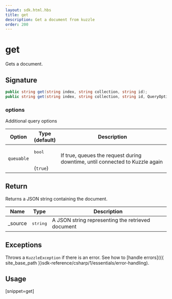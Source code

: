 ```yaml
---
layout: sdk.html.hbs
title: get
description: Get a document from kuzzle
order: 200
---
```


# get

Gets a document.

## Signature

```csharp
public string get(string index, string collection, string id);
public string get(string index, string collection, string id, QueryOptions options);
```

### options

Additional query options

| Option   | Type<br/>(default) | Description                       |
| ---------- | ------- | --------------------------------- |
| `queuable` | <pre>bool</pre><br/>(`true`) | If true, queues the request during downtime, until connected to Kuzzle again  |

## Return

Returns a JSON string containing the document.

| Name | Type | Description
| --- | --- | ---
| _source | <pre>string</pre> | A JSON string representing the retrieved document

## Exceptions

Throws a `KuzzleException` if there is an error. See how to [handle errors]({{ site_base_path }}sdk-reference/csharp/1/essentials/error-handling).

## Usage

[snippet=get]
